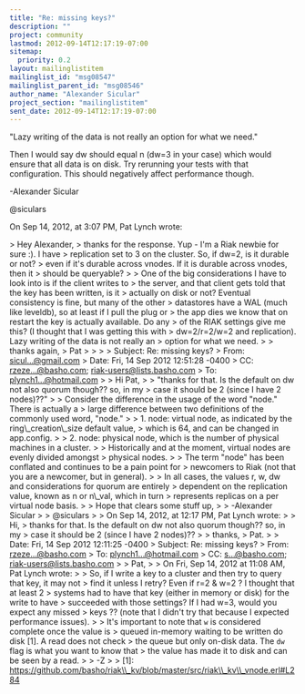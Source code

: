 ```yaml
---
title: "Re: missing keys?"
description: ""
project: community
lastmod: 2012-09-14T12:17:19-07:00
sitemap:
  priority: 0.2
layout: mailinglistitem
mailinglist_id: "msg08547"
mailinglist_parent_id: "msg08546"
author_name: "Alexander Sicular"
project_section: "mailinglistitem"
sent_date: 2012-09-14T12:17:19-07:00
---
```



"Lazy writing of the data is not really an option for what we need."

Then I would say dw should equal n (dw=3 in your case) which would ensure that 
all data is on disk. Try rerunning your tests with that configuration. This 
should negatively affect performance though.

-Alexander Sicular

@siculars

On Sep 14, 2012, at 3:07 PM, Pat Lynch wrote:

&gt; Hey Alexander,
&gt; thanks for the response. Yup - I'm a Riak newbie for sure :). I have 
&gt; replication set to 3 on the cluster. So, if dw=2, is it durable or not? 
&gt; even if it's durable across vnodes. If it is durable across vnodes, then it 
&gt; should be queryable? 
&gt; 
&gt; One of the big considerations I have to look into is if the client writes to 
&gt; the server, and that client gets told that the key has been written, is it 
&gt; actually on disk or not? Eventual consistency is fine, but many of the other 
&gt; datastores have a WAL (much like leveldb), so at least if I pull the plug or 
&gt; the app dies we know that on restart the key is actually available. Do any 
&gt; of the RIAK settings give me this? (I thought that I was getting this with 
&gt; dw=2/r=2/w=2 and replication). Lazy writing of the data is not really an 
&gt; option for what we need.
&gt; 
&gt; thanks again,
&gt; Pat
&gt; 
&gt; 
&gt; 
&gt; Subject: Re: missing keys?
&gt; From: sicul...@gmail.com
&gt; Date: Fri, 14 Sep 2012 12:51:28 -0400
&gt; CC: rzeze...@basho.com; riak-users@lists.basho.com
&gt; To: plynch1...@hotmail.com
&gt; 
&gt; Hi Pat,
&gt; 
&gt; "thanks for that. Is the default on dw not also quorum though?? so, in my 
&gt; case it should be 2 (since I have 2 nodes)??"
&gt; 
&gt; Consider the difference in the usage of the word "node." There is actually a 
&gt; large difference between two definitions of the commonly used word, "node."
&gt; 
&gt; 1. node: virtual node, as indicated by the ring\\_creation\\_size default value, 
&gt; which is 64, and can be changed in app.config.
&gt; 
&gt; 2. node: physical node, which is the number of physical machines in a cluster.
&gt; 
&gt; Historically and at the moment, virtual nodes are evenly divided amongst 
&gt; physical nodes.
&gt; 
&gt; The term "node" has been conflated and continues to be a pain point for 
&gt; newcomers to Riak (not that you are a newcomer, but in general).
&gt; 
&gt; In all cases, the values r, w, dw and considerations for quorum are entirely 
&gt; dependent on the replication value, known as n or n\\_val, which in turn 
&gt; represents replicas on a per virtual node basis.
&gt; 
&gt; Hope that clears some stuff up,
&gt; 
&gt; -Alexander Sicular
&gt; 
&gt; @siculars
&gt; 
&gt; On Sep 14, 2012, at 12:17 PM, Pat Lynch wrote:
&gt; 
&gt; Hi,
&gt; thanks for that. Is the default on dw not also quorum though?? so, in my 
&gt; case it should be 2 (since I have 2 nodes)??
&gt; 
&gt; thanks,
&gt; Pat.
&gt; 
&gt; Date: Fri, 14 Sep 2012 12:11:25 -0400
&gt; Subject: Re: missing keys?
&gt; From: rzeze...@basho.com
&gt; To: plynch1...@hotmail.com
&gt; CC: s...@basho.com; riak-users@lists.basho.com
&gt; 
&gt; Pat,
&gt; 
&gt; On Fri, Sep 14, 2012 at 11:08 AM, Pat Lynch  wrote:
&gt; 
&gt; So, if I write a key to a cluster and then try to query that key, it may not 
&gt; find it unless I retry? Even if r=2 & w=2 ? I thought that at least 2 
&gt; systems had to have that key (either in memory or disk) for the write to have 
&gt; succeeded with those settings? If I had w=3, would you expect any missed 
&gt; keys ?? (note that I didn't try that because I expected performance issues).
&gt; 
&gt; It's important to note that `w` is considered complete once the value is 
&gt; queued in-memory waiting to be written do disk [1]. A read does not check 
&gt; the queue but only on-disk data. The `dw` flag is what you want to know that 
&gt; the value has made it to disk and can be seen by a read.
&gt; 
&gt; -Z
&gt; 
&gt; [1]: https://github.com/basho/riak\\_kv/blob/master/src/riak\\_kv\\_vnode.erl#L284

